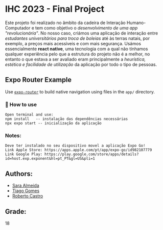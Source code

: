 # IHC 2023 - Final Project

Este projeto foi realizado no âmbito da cadeira de Interação Humano-Computador e tem como objetivo o *desenvolvimento de uma app "revolucionária"*. No nosso caso, criámos uma aplicação de interação entre *estudantes universitários para troca de boleias* até às terras natais, por exemplo, a preços mais acessíveis e com mais segurança. Usámos essencialmente **react native**, uma tecnologia com a qual não tínhamos qualquer experiência pelo que a estrutura do projeto não é a melhor, no entanto o que estava a ser avaliado eram principalmente a *heurística, estética e facilidade de utilização* da aplicação por todo o tipo de pessoas.

## Expo Router Example

Use [`expo-router`](https://expo.github.io/router) to build native navigation using files in the `app/` directory.

### 🚀 How to use

```
Open terminal and use:
npm install   -- instalação das dependências necessárias
npx expo start -- inicialização da aplicação
```

### Notes:

```
Deve ter instalado no seu dispositivo movel a aplicação Expo Go!
Link Apple Store: https://apps.apple.com/pt/app/expo-go/id982107779
Link Google Play: https://play.google.com/store/apps/details?id=host.exp.exponent&hl=pt_PT&gl=US&pli=1
```

## Authors:
* [Sara Almeida](https://github.com/SardinhaAlmeida)
* [Tiago Gomes](https://github.com/caridade1706)
* [Roberto Castro](https://github.com/RobertoCastro391)

## Grade:
18
